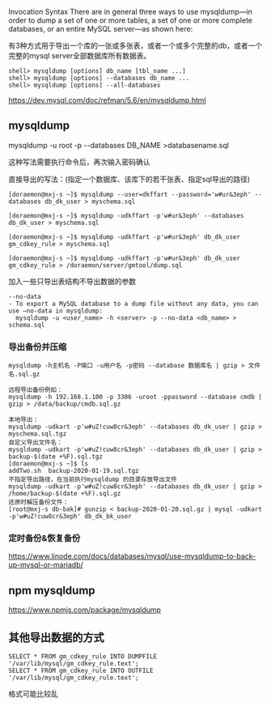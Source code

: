 Invocation Syntax
There are in general three ways to use mysqldump—in order to dump a set of one or more tables, a set of one or more complete databases, or an entire MySQL server—as shown here:

有3种方式用于导出一个库的一张或多张表，或者一个或多个完整的db，或者一个完整的mysql server全部数据库所有数据表。
```shell
shell> mysqldump [options] db_name [tbl_name ...]
shell> mysqldump [options] --databases db_name ...
shell> mysqldump [options] --all-databases
```
https://dev.mysql.com/doc/refman/5.6/en/mysqldump.html

## mysqldump

mysqldump -u root -p --databases DB_NAME >databasename.sql

这种写法需要执行命令后，再次输入密码确认

直接导出的写法：(指定一个数据库、该库下的若干张表、指定sql导出的路径)
```
[doraemon@mxj-s ~]$ mysqldump --user=dkffart --password='w#ur&3eph' --databases db_dk_user > myschema.sql

[doraemon@mxj-s ~]$ mysqldump -udkffart -p'w#ur&3eph' --databases db_dk_user > myschema.sql

[doraemon@mxj-s ~]$ mysqldump -udkffart -p'w#ur&3eph' db_dk_user gm_cdkey_rule > myschema.sql

[doraemon@mxj-s ~]$ mysqldump -udkffart -p'w#ur&3eph' db_dk_user gm_cdkey_rule > /doraemon/server/gmtool/dump.sql
```

加入一些只导出表结构不导出数据的参数
```
--no-data
- To export a MySQL database to a dump file without any data, you can use —no-data in mysqldump:
  mysqldump -u <user_name> -h <server> -p --no-data <db_name> > schema.sql
```

### 导出备份并压缩
```shell
mysqldump -h主机名 -P端口 -u用户名 -p密码 --database 数据库名 | gzip > 文件名.sql.gz

远程导出备份例如： 
mysqldump -h 192.168.1.100 -p 3306 -uroot -ppassword --database cmdb | gzip > /data/backup/cmdb.sql.gz

本地导出：
mysqldump -udkart -p'w#uZ!cuw8cr&3eph' --databases db_dk_user | gzip > myschema.sql.tgz
自定义导出文件名：
mysqldump -udkart -p'w#uZ!cuw8cr&3eph' --databases db_dk_user | gzip > backup-$(date +%F).sql.tgz
[doraemon@mxj-s ~]$ ls
addTwo.sh  backup-2020-01-19.sql.tgz
不指定导出路径，在当前执行mysqldump 的目录存放导出文件
mysqldump -udkart -p'w#uZ!cuw8cr&3eph' --databases db_dk_user | gzip > /home/backup-$(date +%F).sql.gz  
还原时解压备份文件：
[root@mxj-s db-bak]# gunzip < backup-2020-01-20.sql.gz | mysql -udkart -p'w#uZ!cuw8cr&3eph' db_dk_bk_user
```

### 定时备份&恢复备份
https://www.linode.com/docs/databases/mysql/use-mysqldump-to-back-up-mysql-or-mariadb/

## npm mysqldump
https://www.npmjs.com/package/mysqldump

## 其他导出数据的方式
```
SELECT * FROM gm_cdkey_rule INTO DUMPFILE '/var/lib/mysql/gm_cdkey_rule.text';
SELECT * FROM gm_cdkey_rule INTO OUTFILE '/var/lib/mysql/gm_cdkey_rule.text';
```
格式可能比较乱
